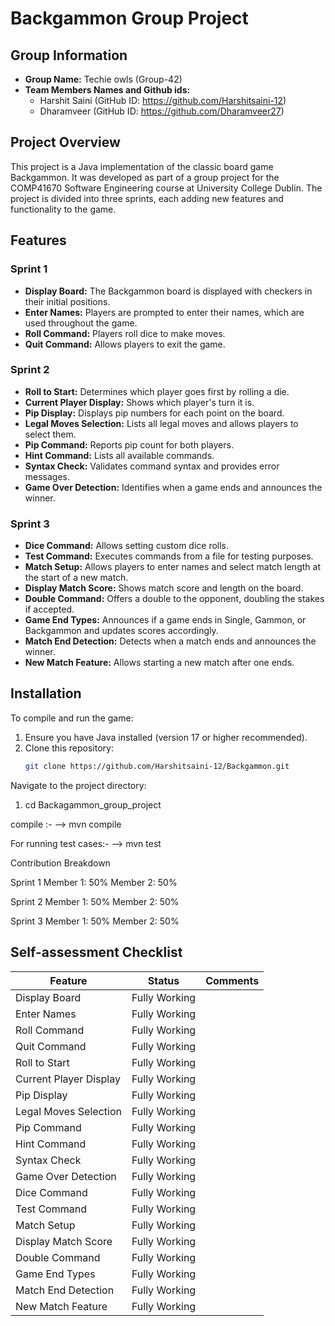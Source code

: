 # Backgammon Group Project

## Group Information
- **Group Name:** Techie owls (Group-42)
- **Team Members Names and Github ids:**
    - Harshit Saini (GitHub ID: https://github.com/Harshitsaini-12)
    - Dharamveer (GitHub ID: https://github.com/Dharamveer27)

## Project Overview
This project is a Java implementation of the classic board game Backgammon. It was developed as part of a group project for the COMP41670 Software Engineering course at University College Dublin. 
The project is divided into three sprints, each adding new features and functionality to the game.

## Features
### Sprint 1
- **Display Board:** The Backgammon board is displayed with checkers in their initial positions.
- **Enter Names:** Players are prompted to enter their names, which are used throughout the game.
- **Roll Command:** Players roll dice to make moves.
- **Quit Command:** Allows players to exit the game.

### Sprint 2
- **Roll to Start:** Determines which player goes first by rolling a die.
- **Current Player Display:** Shows which player's turn it is.
- **Pip Display:** Displays pip numbers for each point on the board.
- **Legal Moves Selection:** Lists all legal moves and allows players to select them.
- **Pip Command:** Reports pip count for both players.
- **Hint Command:** Lists all available commands.
- **Syntax Check:** Validates command syntax and provides error messages.
- **Game Over Detection:** Identifies when a game ends and announces the winner.

### Sprint 3
- **Dice Command:** Allows setting custom dice rolls.
- **Test Command:** Executes commands from a file for testing purposes.
- **Match Setup:** Allows players to enter names and select match length at the start of a new match.
- **Display Match Score:** Shows match score and length on the board.
- **Double Command:** Offers a double to the opponent, doubling the stakes if accepted.
- **Game End Types:** Announces if a game ends in Single, Gammon, or Backgammon and updates scores accordingly.
- **Match End Detection:** Detects when a match ends and announces the winner.
- **New Match Feature:** Allows starting a new match after one ends.

## Installation
To compile and run the game:
1. Ensure you have Java installed (version 17 or higher recommended).
2. Clone this repository:
   ```bash
   git clone https://github.com/Harshitsaini-12/Backgammon.git


Navigate to the project directory:
1. cd Backagammon_group_project

compile :-
--> mvn compile

For running test cases:-
--> mvn test

Contribution Breakdown

Sprint 1
Member 1: 50%
Member 2: 50%


Sprint 2
Member 1: 50%
Member 2: 50%

Sprint 3
Member 1: 50%
Member 2: 50%


## Self-assessment Checklist

| Feature                 | Status        | Comments |
|-------------------------|---------------|----------|
| Display Board           | Fully Working |          |
| Enter Names             | Fully Working |          |
| Roll Command            | Fully Working |          |
| Quit Command            | Fully Working |          |
| Roll to Start           | Fully Working |          |
| Current Player Display  | Fully Working |          |
| Pip Display             | Fully Working |          |
| Legal Moves Selection   | Fully Working |          |
| Pip Command             | Fully Working |          |
| Hint Command            | Fully Working |          |
| Syntax Check            | Fully Working |          |
| Game Over Detection     | Fully Working |          |
| Dice Command            | Fully Working |          |
| Test Command            | Fully Working |          |
| Match Setup             | Fully Working |          |
| Display Match Score     | Fully Working |          |
| Double Command          | Fully Working |          |
| Game End Types          | Fully Working |          |
| Match End Detection     | Fully Working |          |
| New Match Feature       | Fully Working |          |
